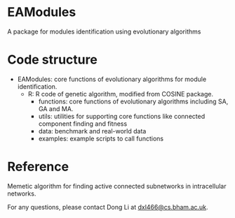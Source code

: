 EAModules
==============
A package for modules identification using evolutionary algorithms

Code structure
==============
- EAModules: core functions of evolutionary algorithms for module identification.
    - R: R code of genetic algorithm, modified from COSINE package.
        - functions: core functions of evolutionary algorithms including SA, GA and MA.
	    - utils: utilities for supporting core functions like connected component finding and fitness
	    - data: benchmark and real-world data
	    - examples: example scripts to call functions

Reference
==============
Memetic algorithm for finding active connected subnetworks in intracellular networks.

For any questions, please contact Dong Li at dxl466@cs.bham.ac.uk.
